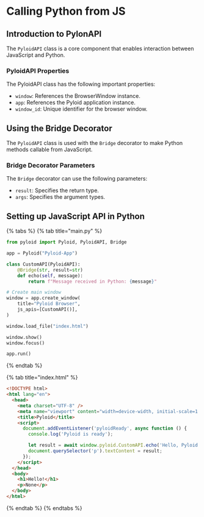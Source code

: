 # Calling Python from JS

## Introduction to PylonAPI

The `PyloidAPI` class is a core component that enables interaction between JavaScript and Python.

### PyloidAPI Properties

The PyloidAPI class has the following important properties:

- `window`: References the BrowserWindow instance.
- `app`: References the Pyloid application instance.
- `window_id`: Unique identifier for the browser window.

## Using the Bridge Decorator

The `PyloidAPI` class is used with the `Bridge` decorator to make Python methods callable from JavaScript.

### Bridge Decorator Parameters

The `Bridge` decorator can use the following parameters:

- `result`: Specifies the return type.
- `args`: Specifies the argument types.

## Setting up JavaScript API in Python

{% tabs %}
{% tab title="main.py" %}

```python
from pyloid import Pyloid, PyloidAPI, Bridge

app = Pyloid("Pyloid-App")

class CustomAPI(PyloidAPI):
    @Bridge(str, result=str)
    def echo(self, message):
        return f"Message received in Python: {message}"

# Create main window
window = app.create_window(
    title="Pyloid Browser",
    js_apis=[CustomAPI()],
)

window.load_file("index.html")

window.show()
window.focus()

app.run()
```

{% endtab %}

{% tab title="index.html" %}

```html
<!DOCTYPE html>
<html lang="en">
  <head>
    <meta charset="UTF-8" />
    <meta name="viewport" content="width=device-width, initial-scale=1.0" />
    <title>Pyloid</title>
    <script>
      document.addEventListener('pyloidReady', async function () {
        console.log('Pyloid is ready');

        let result = await window.pyloid.CustomAPI.echo('Hello, Pyloid!');
        document.querySelector('p').textContent = result;
      });
    </script>
  </head>
  <body>
    <h1>Hello!</h1>
    <p>None</p>
  </body>
</html>
```

{% endtab %}
{% endtabs %}
